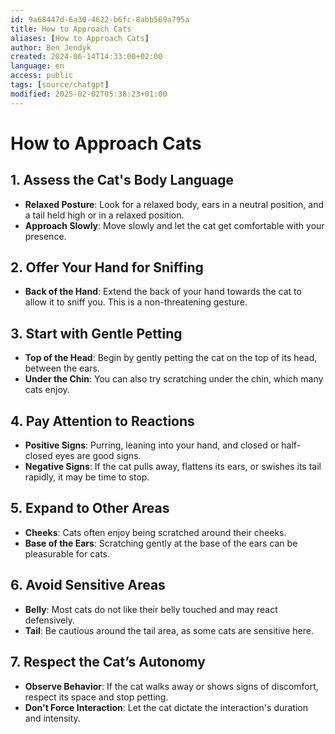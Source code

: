 ```yaml
---
id: 9a68447d-6a30-4622-b6fc-8abb569a795a
title: How to Approach Cats
aliases: [How to Approach Cats]
author: Ben Jendyk
created: 2024-06-14T14:33:00+02:00
language: en
access: public
tags: [source/chatgpt]
modified: 2025-02-02T05:38:23+01:00
---
```


# How to Approach Cats

## 1. Assess the Cat's Body Language

- **Relaxed Posture**: Look for a relaxed body, ears in a neutral position, and a tail held high or in a relaxed position.
- **Approach Slowly**: Move slowly and let the cat get comfortable with your presence.

## 2. Offer Your Hand for Sniffing

- **Back of the Hand**: Extend the back of your hand towards the cat to allow it to sniff you. This is a non-threatening gesture.

## 3. Start with Gentle Petting

- **Top of the Head**: Begin by gently petting the cat on the top of its head, between the ears.
- **Under the Chin**: You can also try scratching under the chin, which many cats enjoy.

## 4. Pay Attention to Reactions

- **Positive Signs**: Purring, leaning into your hand, and closed or half-closed eyes are good signs.
- **Negative Signs**: If the cat pulls away, flattens its ears, or swishes its tail rapidly, it may be time to stop.

## 5. Expand to Other Areas

- **Cheeks**: Cats often enjoy being scratched around their cheeks.
- **Base of the Ears**: Scratching gently at the base of the ears can be pleasurable for cats.

## 6. Avoid Sensitive Areas

- **Belly**: Most cats do not like their belly touched and may react defensively.
- **Tail**: Be cautious around the tail area, as some cats are sensitive here.

## 7. Respect the Cat’s Autonomy

- **Observe Behavior**: If the cat walks away or shows signs of discomfort, respect its space and stop petting.
- **Don't Force Interaction**: Let the cat dictate the interaction's duration and intensity.
